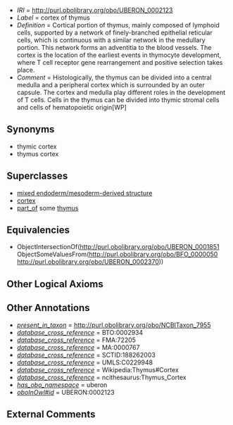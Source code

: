  * *IRI* = http://purl.obolibrary.org/obo/UBERON_0002123
 * *Label* = cortex of thymus
 * *Definition* = Cortical portion of thymus, mainly composed of lymphoid cells, supported by a network of finely-branched epithelial reticular cells, which is continuous with a similar network in the medullary portion. This network forms an adventitia to the blood vessels. The cortex is the location of the earliest events in thymocyte development, where T cell receptor gene rearrangement and positive selection takes place.
 * *Comment* = Histologically, the thymus can be divided into a central medulla and a peripheral cortex which is surrounded by an outer capsule. The cortex and medulla play different roles in the development of T cells. Cells in the thymus can be divided into thymic stromal cells and cells of hematopoietic origin[WP]

## Synonyms

 * thymic cortex
 * thymus cortex

## Superclasses

 * [mixed endoderm/mesoderm-derived structure](../../UBERON/77/UBERON_0000077.md)
 * [cortex](../../UBERON/51/UBERON_0001851.md)
 * [part_of](../../BFO/50/BFO_0000050.md) some [thymus](../../UBERON/70/UBERON_0002370.md)

## Equivalencies

 * ObjectIntersectionOf(<http://purl.obolibrary.org/obo/UBERON_0001851> ObjectSomeValuesFrom(<http://purl.obolibrary.org/obo/BFO_0000050> <http://purl.obolibrary.org/obo/UBERON_0002370>))

## Other Logical Axioms


## Other Annotations

 * *[present_in_taxon](../../core#present/on/core#present_in_taxon.md)* = http://purl.obolibrary.org/obo/NCBITaxon_7955
 * *[database_cross_reference](../../ef/oboInOwl#hasDbXref.md)* = BTO:0002934
 * *[database_cross_reference](../../ef/oboInOwl#hasDbXref.md)* = FMA:72205
 * *[database_cross_reference](../../ef/oboInOwl#hasDbXref.md)* = MA:0000767
 * *[database_cross_reference](../../ef/oboInOwl#hasDbXref.md)* = SCTID:188262003
 * *[database_cross_reference](../../ef/oboInOwl#hasDbXref.md)* = UMLS:C0229948
 * *[database_cross_reference](../../ef/oboInOwl#hasDbXref.md)* = Wikipedia:Thymus#Cortex
 * *[database_cross_reference](../../ef/oboInOwl#hasDbXref.md)* = ncithesaurus:Thymus_Cortex
 * *[has_obo_namespace](../../ce/oboInOwl#hasOBONamespace.md)* = uberon
 * *[oboInOwl#id](../../id/oboInOwl#id.md)* = UBERON:0002123

## External Comments


